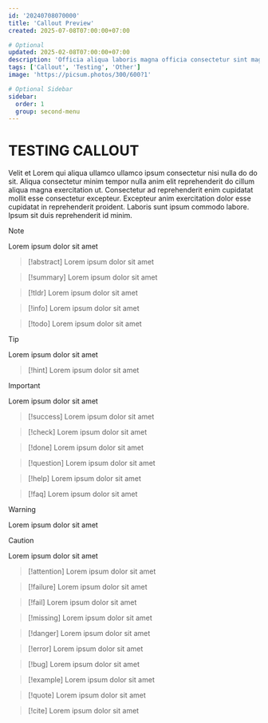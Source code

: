 ```yaml
---
id: '20240708070000'
title: 'Callout Preview'
created: 2025-07-08T07:00:00+07:00

# Optional
updated: 2025-02-08T07:00:00+07:00
description: 'Officia aliqua laboris magna officia consectetur sint magna amet.'
tags: ['Callout', 'Testing', 'Other']
image: 'https://picsum.photos/300/600?1'

# Optional Sidebar
sidebar: 
  order: 1
  group: second-menu
---
```


# TESTING CALLOUT

Velit et Lorem qui aliqua ullamco ullamco ipsum consectetur nisi nulla do do sit. Aliqua consectetur minim tempor nulla anim elit reprehenderit do cillum aliqua magna exercitation ut. Consectetur ad reprehenderit enim cupidatat mollit esse consectetur excepteur. Excepteur anim exercitation dolor esse cupidatat in reprehenderit proident. Laboris sunt ipsum commodo labore. Ipsum sit duis reprehenderit id minim.

> [!note]
> Lorem ipsum dolor sit amet

> [!abstract]
> Lorem ipsum dolor sit amet

> [!summary]
> Lorem ipsum dolor sit amet

> [!tldr]
> Lorem ipsum dolor sit amet

> [!info]
> Lorem ipsum dolor sit amet

> [!todo]
> Lorem ipsum dolor sit amet

> [!tip]
> Lorem ipsum dolor sit amet

> [!hint]
> Lorem ipsum dolor sit amet

> [!important]
> Lorem ipsum dolor sit amet

> [!success]
> Lorem ipsum dolor sit amet

> [!check]
> Lorem ipsum dolor sit amet

> [!done]
> Lorem ipsum dolor sit amet

> [!question]
> Lorem ipsum dolor sit amet

> [!help]
> Lorem ipsum dolor sit amet

> [!faq]
> Lorem ipsum dolor sit amet

> [!warning]
> Lorem ipsum dolor sit amet

> [!caution]
> Lorem ipsum dolor sit amet

> [!attention]
> Lorem ipsum dolor sit amet

> [!failure]
> Lorem ipsum dolor sit amet

> [!fail]
> Lorem ipsum dolor sit amet

> [!missing]
> Lorem ipsum dolor sit amet

> [!danger]
> Lorem ipsum dolor sit amet

> [!error]
> Lorem ipsum dolor sit amet

> [!bug]
> Lorem ipsum dolor sit amet

> [!example]
> Lorem ipsum dolor sit amet

> [!quote]
> Lorem ipsum dolor sit amet

> [!cite]
> Lorem ipsum dolor sit amet